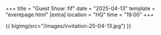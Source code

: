 +++
title = "Guest Show: fif"
date = "2025-04-13"
template = "eventpage.html"
[extra]
location = "HQ"
time = "19:00"
+++

{{ bigimg(src="/images/invitation-25-04-13.jpg") }}
